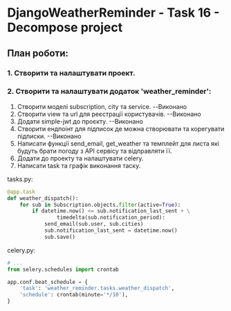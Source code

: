 # DjangoWeatherReminder - Task 16 - Decompose project

## План роботи:

### 1. Створити та налаштувати проект.

### 2. Створити та налаштувати додаток 'weather_reminder':
1. Створити моделі subscription, city та service.   --Виконано
2. Створити view та url для реєстрації користувачів.  --Виконано
3. Додати simple-jwt до проєкту.  --Виконано
4. Створити ендпоінт для підписок де можна створювати та корегувати підписки.  --Виконано
5. Написати функції send_email, get_weather та темплейт для листа які будуть брати погоду з API сервісу та відправляти її.
6. Додати до проекту та налаштувати celery.
7. Написати task та графік виконання таску.

tasks.py:
```python
@app.task
def weather_dispatch():
    for sub in Subscription.objects.filter(active=True):
        if datetime.now() <= sub.notification_last_sent + \
                timedelta(sub.notification_period):
            send_email(sub.user, sub.cities)
            sub.notification_last_sent = datetime.now()
            sub.save()
```
celery.py:
```python
# ...
from selery.schedules import crontab

app.conf.beat_schedule = {
    'task': 'weather_reminder.tasks.weather_dispatch',
    'schedule': crontab(minute='*/10'),
}
```
